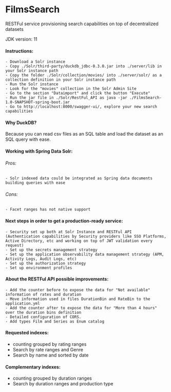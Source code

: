 # FilmsSearch
RESTFul service provisioning search capabilities on top of decentralized datasets

JDK version: 11

#### Instructions:
    - Download a Solr instance 
    - Copy ./Solr/third-party/duckdb_jdbc-0.3.0.jar into ./server/lib in your Solr instance path
    - Copy the folder ./Solr/collection/movies/ into ./server/solr/ as a collection definition in your Solr instance path
    - Run the Solr instance
    - Look for the "movies" collection in the Solr Admin Site
    - Go to the section "Dataimport" and click the button "Execute"
    - Run the jar file in ./Solr/RestFul_API as java -jar ./FilmsSearch-1.0-SNAPSHOT-spring-boot.jar
    - Go to http://localhost:8000/swagger-ui/, explore your new search capabilities

#### Why DuckDB?
Because you can read csv files as an SQL table and load the dataset as an SQL query with ease.

#### Working with Spring Data Solr:
###### Pros:
    - Solr indexed data could be integrated as Spring data documents building queries with ease
###### Cons:
    - Facet ranges has not native support

#### Next steps in order to get a production-ready service:
    - Security set up both at Solr Instance and RESTFul API (Authentication capabilities by Security providers like SSO Platforms, Active Directory, etc and working on top of JWT validation every request)
    - Set up the secrets management strategy
    - Set up the application observability data management strategy (APM, Activity Logs, Audit Logs, etc)
    - Set up the authorization strategy
    - Set up environment profiles

#### About the RESTFul API possible improvements:
    - Add the counter before to expose the data for "Not available" information of rates and duration
    - Move information used in files DurationBin and RateBin to the application.yml
    - Add the counter after to expose the data for "More than 4 hours" over the duration bins definition
    - Detailed configuration of CORS.
    - Add types Film and Series as Enum catalog  

#### Requested indexes: 
- counting grouped by rating ranges
- Search by rate ranges and Genre
- Search by name and sorted by date

#### Complementary indexes:
- counting grouped by duration ranges
- Search by duration ranges and production type
